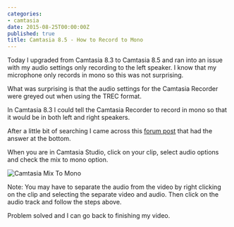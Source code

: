 ```yaml
---
categories:
- camtasia
date: 2015-08-25T00:00:00Z
published: true
title: Camtasia 8.5 - How to Record to Mono
---
```


Today I upgraded from Camtasia 8.3 to Camtasia 8.5 and ran into an issue with my audio settings only recording to the left speaker.  I know that my microphone only records in mono so this was not surprising.

What was surprising is that the audio settings for the Camtasia Recorder were greyed out when using the TREC format.

In Camtasia 8.3 I could tell the Camtasia Recorder to record in mono so that it would be in both left and right speakers.

After a little bit of searching I came across this [forum post](https://feedback.techsmith.com/techsmith/topics/audio_settings_greyed_out_disabled) that had the answer at the bottom.

When you are in Camtasia Studio, click on your clip, select audio options and check the mix to mono option.

![Camtasia Mix To Mono](/images/Camtasia8_5_MixToMono.png)

Note: You may have to separate the audio from the video by right clicking on the clip and selecting the separate video and audio.   Then click on the audio track and follow the steps above.

Problem solved and I can go back to finishing my video.
